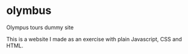 # olymbus
Olympus tours dummy site

This is a website I made as an exercise with plain Javascript, CSS and HTML.

